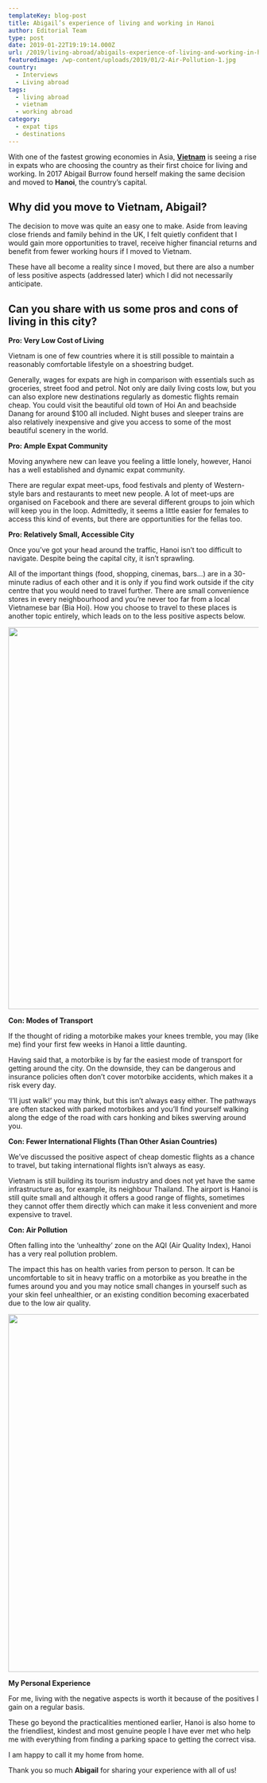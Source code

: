 ```yaml
---
templateKey: blog-post
title: Abigail’s experience of living and working in Hanoi
author: Editorial Team
type: post
date: 2019-01-22T19:19:14.000Z
url: /2019/living-abroad/abigails-experience-of-living-and-working-in-hanoi/
featuredimage: /wp-content/uploads/2019/01/2-Air-Pollution-1.jpg
country:
  - Interviews
  - Living abroad
tags:
  - living abroad
  - vietnam
  - working abroad
category:
  - expat tips
  - destinations
---
```


<span style="font-weight: 400;">With one of the fastest growing economies in Asia, <a  href="https://thexpatmagazine.com/thexpatmagazine-wp/2018/expat-life/teaching-abroad-and-living-a-bourgeois-existence-in-hanoi/"><strong>Vietnam</strong></a> is seeing a rise in expats who are choosing the country as their first choice for living and working. In 2017 Abigail Burrow found herself making the same decision and moved to <strong>Hanoi</strong>, the </span><span style="font-weight: 400;">country’s</span> <span style="font-weight: 400;">capital. </span>

## Why did you move to Vietnam, Abigail?

<span style="font-weight: 400;">The decision to move was quite an easy one to make. Aside from leaving close friends and family behind in the UK, I felt quietly confident that I would gain more opportunities to travel, receive higher financial returns and benefit from fewer working hours if I moved to Vietnam. </span>

<span style="font-weight: 400;">These have all become a reality since I moved, but there are also a number of less positive aspects (addressed later) which I did not necessarily anticipate. </span>

## Can you share with us some pros and cons of living in this city?

**Pro: Very Low Cost of Living**

<span style="font-weight: 400;">Vietnam is one of few countries where it is still possible to maintain a reasonably comfortable lifestyle on a shoestring budget. </span>

<span style="font-weight: 400;">Generally, wages for expats are high in comparison with essentials such as groceries, street food and petrol. Not only are daily living costs low, but you can also explore new destinations regularly as domestic flights remain cheap. You could visit the beautiful old town of Hoi An and beachside Danang for around \$100 all included. Night buses and sleeper trains are also relatively inexpensive and give you access to some of the most beautiful scenery in the world. </span>

**Pro: Ample Expat Community**

<span style="font-weight: 400;">Moving anywhere new can leave you feeling a little lonely, however, Hanoi has a well established and dynamic expat community. </span>

<span style="font-weight: 400;">There are regular expat meet-ups, food festivals and plenty of Western-style bars and restaurants to meet new people. A lot of meet-ups are organised on Facebook and there are several different groups to join which will keep you in the loop. Admittedly, it seems a little easier for females to access this kind of events, but there are opportunities for the fellas too. </span>

**Pro: Relatively Small, Accessible City**

<span style="font-weight: 400;">Once you’ve got your head around the traffic, Hanoi isn’t too difficult to navigate. Despite being the capital city, it isn’t sprawling. </span>

<span style="font-weight: 400;">All of the important things (food, shopping, cinemas, bars…) are in a 30-minute radius of each other and it is only if you find work outside if the city centre that you would need to travel further. There are small convenience stores in every neighbourhood and you’re never too far from a local Vietnamese bar (Bia Hoi). How you choose to travel to these places is another topic entirely, which leads on to the less positive aspects below.</span>

<img  src="/img/uploads/2019/01/1-Scenery-1024x768.jpg" alt="" width="1024" height="768" srcset="/img/uploads/2019/01/1-Scenery-1024x768.jpg 1024w, /img/uploads/2019/01/1-Scenery-300x225.jpg 300w, /img/uploads/2019/01/1-Scenery-768x576.jpg 768w, /img/uploads/2019/01/1-Scenery-1150x863.jpg 1150w, /img/uploads/2019/01/1-Scenery.jpg 1400w" sizes="(max-width: 1024px) 100vw, 1024px" />

**Con: Modes of Transport**

<span style="font-weight: 400;">If the thought of riding a motorbike makes your knees tremble, you may (like me) find your first few weeks in Hanoi a little daunting. </span>

<span style="font-weight: 400;">Having said that, a motorbike is by far the easiest mode of transport for getting around the city. On the downside, they can be dangerous and insurance policies often don’t cover motorbike accidents, which makes it a risk every day. </span>

<span style="font-weight: 400;">‘I’ll just walk!’ you may think, but this isn’t always easy either. The pathways are often stacked with parked motorbikes and you’ll find yourself walking along the edge of the road with cars honking and bikes swerving around you. </span>

**Con: Fewer International Flights (Than Other Asian Countries)**

<span style="font-weight: 400;">We’ve discussed the positive aspect of cheap domestic flights as a chance to travel, but taking international flights isn’t always as easy. </span>

<span style="font-weight: 400;">Vietnam is still building its tourism industry and does not yet have the same infrastructure as, for example, its neighbour Thailand. The airport is Hanoi is still quite small and although it offers a good range of flights, sometimes they cannot offer them directly which can make it less convenient and more expensive to travel. </span>

**Con: Air Pollution**

<span style="font-weight: 400;">Often falling into the ‘unhealthy’ zone on the AQI (Air Quality Index), Hanoi has a very real pollution problem. </span>

<span style="font-weight: 400;">The impact this has on health varies from person to person. It can be uncomfortable to sit in heavy traffic on a motorbike as you breathe in the fumes around you and you may notice small changes in yourself such as your skin feel unhealthier, or an existing condition becoming exacerbated due to the low air quality.</span>

<img  src="/img/uploads/2019/01/2-Air-Pollution-1024x719.jpg" alt="" width="1024" height="719" srcset="/img/uploads/2019/01/2-Air-Pollution-1024x719.jpg 1024w, /img/uploads/2019/01/2-Air-Pollution-300x211.jpg 300w, /img/uploads/2019/01/2-Air-Pollution-768x539.jpg 768w, /img/uploads/2019/01/2-Air-Pollution-1150x807.jpg 1150w, /img/uploads/2019/01/2-Air-Pollution.jpg 1400w" sizes="(max-width: 1024px) 100vw, 1024px" />

**My Personal Experience**

<span style="font-weight: 400;">For me, living with the negative aspects is worth it because of the positives I gain on a regular basis. </span>

<span style="font-weight: 400;">These go beyond the practicalities mentioned earlier, Hanoi is also home to the friendliest, kindest and most genuine people I have ever met who help me with everything from finding a parking space to getting the correct visa.</span>

<span style="font-weight: 400;">I am happy to call it my home from home. </span>

Thank you so much **Abigail** for sharing your experience with all of us!
